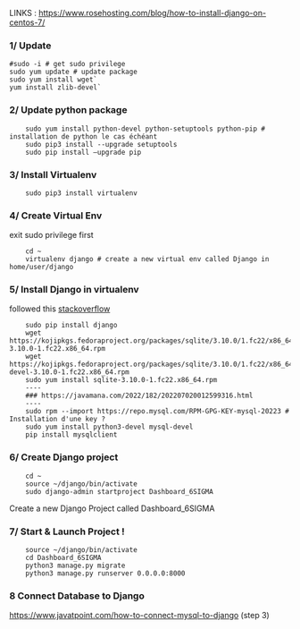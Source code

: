LINKS :
https://www.rosehosting.com/blog/how-to-install-django-on-centos-7/

### 1/ Update 

    #sudo -i # get sudo privilege
    sudo yum update # update package
    sudo yum install wget`
    yum install zlib-devel`
    
### 2/ Update python package
		sudo yum install python-devel python-setuptools python-pip # installation de python le cas échéant
		sudo pip3 install --upgrade setuptools
		sudo pip install –upgrade pip

### 3/ Install Virtualenv

		sudo pip3 install virtualenv
	
### 4/ Create Virtual Env 
exit sudo privilege first

		cd ~
		virtualenv django # create a new virtual env called Django in home/user/django

### 5/ Install Django in virtualenv 
followed this [stackoverflow](https://stackoverflow.com/questions/55674176/django-cant-find-new-sqlite-version-sqlite-3-8-3-or-later-is-required-found)

		sudo pip install django
		wget https://kojipkgs.fedoraproject.org/packages/sqlite/3.10.0/1.fc22/x86_64/sqlite-3.10.0-1.fc22.x86_64.rpm
		wget https://kojipkgs.fedoraproject.org/packages/sqlite/3.10.0/1.fc22/x86_64/sqlite-devel-3.10.0-1.fc22.x86_64.rpm
		sudo yum install sqlite-3.10.0-1.fc22.x86_64.rpm
		----
		### https://javamana.com/2022/182/202207020012599316.html
		----
		sudo rpm --import https://repo.mysql.com/RPM-GPG-KEY-mysql-20223 # Installation d'une key ? 
		sudo yum install python3-devel mysql-devel
		pip install mysqlclient
		


### 6/ Create Django project

		cd ~
		source ~/django/bin/activate
		sudo django-admin startproject Dashboard_6SIGMA
	
Create a new Django Project called Dashboard_6SIGMA

### 7/ Start & Launch Project !
		
		source ~/django/bin/activate
		cd Dashboard_6SIGMA
		python3 manage.py migrate
		python3 manage.py runserver 0.0.0.0:8000

### 8 Connect Database to Django
https://www.javatpoint.com/how-to-connect-mysql-to-django
(step 3)
